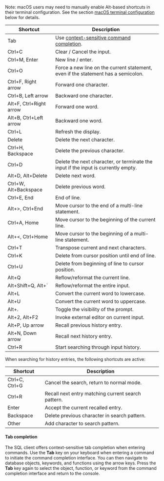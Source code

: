 Note: macOS users may need to manually enable Alt-based shortcuts in their terminal configuration. See the section [macOS terminal configuration](#macos-terminal-configuration) below for details.

| Shortcut                | Description |
|-------------------------|------------------------------------------------------------------------------------|
| Tab                     | Use [context-sensitive command completion](#tab-completion). |
| Ctrl+C                  | Clear / Cancel the input. |
| Ctrl+M, Enter           | New line / enter. |
| Ctrl+O                  | Force a new line on the current statement, even if the statement has a semicolon. |
| Ctrl+F, Right arrow     | Forward one character. |
| Ctrl+B, Left arrow      | Backward one character. |
| Alt+F, Ctrl+Right arrow | Forward one word. |
| Alt+B, Ctrl+Left arrow  | Backward one word. |
| Ctrl+L                  | Refresh the display. |
| Delete                  | Delete the next character. |
| Ctrl+H, Backspace       | Delete the previous character. |
| Ctrl+D                  | Delete the next character, or terminate the input if the input is currently empty. |
| Alt+D, Alt+Delete       | Delete next word. |
| Ctrl+W, Alt+Backspace   | Delete previous word. |
| Ctrl+E, End             | End of line. |
| Alt+>, Ctrl+End         | Move cursor to the end of a multi-line statement. |
| Ctrl+A, Home            | Move cursor to the beginning of the current line. |
| Alt+<, Ctrl+Home        | Move cursor to the beginning of a multi-line statement. |
| Ctrl+T                  | Transpose current and next characters. |
| Ctrl+K                  | Delete from cursor position until end of line. |
| Ctrl+U                  | Delete from beginning of line to cursor position. |
| Alt+Q                   | Reflow/reformat the current line. |
| Alt+Shift+Q, Alt+`      | Reflow/reformat the entire input. |
| Alt+L                   | Convert the current word to lowercase. |
| Alt+U                   | Convert the current word to uppercase. |
| Alt+.                   | Toggle the visibility of the prompt. |
| Alt+2, Alt+F2           | Invoke external editor on current input. |
| Alt+P, Up arrow         | Recall previous history entry. |
| Alt+N, Down arrow       | Recall next history entry. |
| Ctrl+R                  | Start searching through input history. |

When searching for history entries, the following shortcuts are active:

| Shortcut       | Description                                        |
|----------------|----------------------------------------------------|
| Ctrl+C, Ctrl+G | Cancel the search, return to normal mode.          |
| Ctrl+R         | Recall next entry matching current search pattern. |
| Enter          | Accept the current recalled entry.                 |
| Backspace      | Delete previous character in search pattern.       |
| Other          | Add character to search pattern.                   |

#### Tab completion

The SQL client offers context-sensitive tab completion when entering commands. Use the **Tab** key on your keyboard when entering a command to initiate the command completion interface. You can then navigate to database objects, keywords, and functions using the arrow keys. Press the **Tab** key again to select the object, function, or keyword from the command completion interface and return to the console.